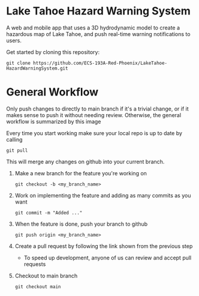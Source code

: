 # Lake Tahoe Hazard Warning System

A web and mobile app that uses a 3D hydrodynamic model to create a hazardous map of Lake Tahoe, and push real-time warning notifications to users.

Get started by cloning this repository:

`git clone https://github.com/ECS-193A-Red-Phoenix/LakeTahoe-HazardWarningSystem.git`

# General Workflow

Only push changes to directly to main branch if it's a trivial change, or if it makes sense to push it without needing review.
Otherwise, the general workflow is summarized by this image

Every time you start working make sure your local repo is up to date by calling

`git pull`

This will merge any changes on github into your current branch.

1. Make a new branch for the feature you're working on

    `git checkout -b <my_branch_name>`

2. Work on implementing the feature and adding as many commits as you want

    `git commit -m "Added ..."`

3. When the feature is done, push your branch to github

   `git push origin <my_branch_name>`

4. Create a pull request by following the link shown from the previous step
   - To speed up development, anyone of us can review and accept pull requests

5. Checkout to main branch

   `git checkout main`